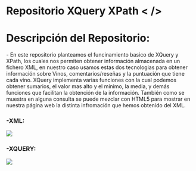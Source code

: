 ﻿# Repositorio XQuery XPath <  />
 <h1>Descripción del Repositorio:</h1>
 <p>- En este repositorio planteamos el funcinamiento basico de XQuery y XPath, los cuales nos permiten obtener información almacenada en un fichero XML, en 
 nuestro caso usamos estas dos tecnologias para obtener información sobre Vinos, comentarios/reseñas y la puntuación que tiene cada vino. 
 XQuery implementa varias funciones con la cual podemos obtener sumarios, el valor mas alto y el minimo, la media, y demás funciones que facilitan la obtención de la información.
 También como se muestra en alguna consulta se puede mezclar con HTML5 para mostrar en nuestra página web la distinta infromación que hemos obtenido del XML.</p>
<h3>-XML:</h3>
<img src="https://github.com/sorgazb/Repo_XQuery/assets/150727714/a8ea4973-bf28-4a79-ba2d-4e0f887ae793"/>
<h3>-XQUERY:</h3>
<img src="https://github.com/sorgazb/Repo_XQuery/assets/150727714/68c47c82-225f-4006-b42b-35cc0cd30331"/>
